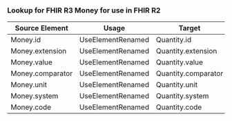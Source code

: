 ### Lookup for FHIR R3 Money for use in FHIR R2

| Source Element | Usage | Target |
| -------------- | ----- | ------ |
| Money.id | UseElementRenamed | Quantity.id |
| Money.extension | UseElementRenamed | Quantity.extension |
| Money.value | UseElementRenamed | Quantity.value |
| Money.comparator | UseElementRenamed | Quantity.comparator |
| Money.unit | UseElementRenamed | Quantity.unit |
| Money.system | UseElementRenamed | Quantity.system |
| Money.code | UseElementRenamed | Quantity.code |
